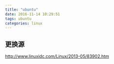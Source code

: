 ```yaml
---
title: "ubuntu"
date: 2016-11-14 10:29:51
tags: ubuntu
categories: linux
---
```


## 更换源

http://www.linuxidc.com/Linux/2013-05/83902.htm


